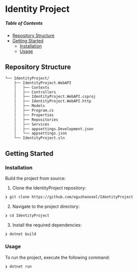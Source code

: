 # Identity Project

#####  Table of Contents

- [ Repository Structure](#-repository-structure)
- [ Getting Started](#-getting-started)
    - [ Installation](#-installation)
    - [ Usage](#-usage)


##  Repository Structure

```sh
└── IdentityProject/
    ├── IdentityProject.WebAPI
    │   ├── Contexts
    │   ├── Controllers
    │   ├── IdentityProject.WebAPI.csproj
    │   ├── IdentityProject.WebAPI.http
    │   ├── Models
    │   ├── Program.cs
    │   ├── Properties
    │   ├── Repositories
    │   ├── Services
    │   ├── appsettings.Development.json
    │   └── appsettings.json
    └── IdentityProject.sln
```

##  Getting Started

###  Installation

Build the project from source:

1. Clone the IdentityProject repository:
```sh
❯ git clone https://github.com/oguzhanoxel/IdentityProject
```

2. Navigate to the project directory:
```sh
❯ cd IdentityProject
```

3. Install the required dependencies:
```sh
❯ dotnet build
```

###  Usage

To run the project, execute the following command:

```sh
❯ dotnet run
```